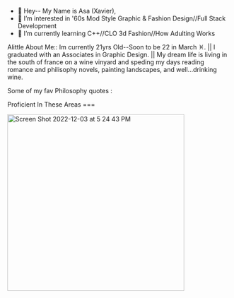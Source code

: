 - 👋 Hey-- My Name is Asa (Xavier),
- 👀 I’m interested in '60s Mod Style Graphic & Fashion Design//Full Stack Development
- 🌱 I’m currently learning C++//CLO 3d Fashion//How Adulting Works

Alittle About Me:: Im currently 21yrs Old--Soon to be 22 in March ♓️. || I graduated with an Associates in Graphic Design. || My dream life is living in the south of france on a wine vinyard and speding my days reading romance and philisophy novels, painting landscapes, and well...drinking wine.

Some of my fav Philosophy quotes :


Proficient In These Areas ===


<img width="400" alt="Screen Shot 2022-12-03 at 5 24 43 PM" src="https://user-images.githubusercontent.com/109858499/205466380-100da6e0-ba90-48b1-aba6-b603b2fdf365.png">

<!---
AsaBuckner/AsaBuckner is a ✨ special ✨ repository because its `README.md` (this file) appears on your GitHub profile.
You can click the Preview link to take a look at your changes.
--->
